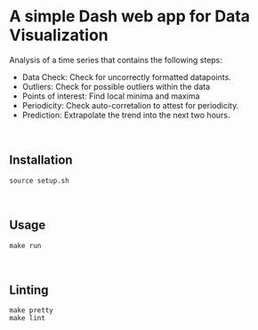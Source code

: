# A simple Dash web app for Data Visualization

Analysis of a time series that contains the following steps:
- Data Check: Check for uncorrectly formatted datapoints.
- Outliers: Check for possible outliers within the data
- Points of interest: Find local minima and maxima
- Periodicity: Check auto-corretalion to attest for periodicity.
- Prediction: Extrapolate the trend into the next two hours.

<br>

## Installation

```
source setup.sh
```
<br>

## Usage

```
make run
```
<br>

## Linting

```
make pretty
make lint
```

